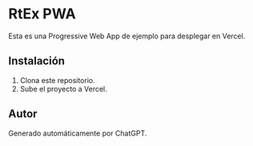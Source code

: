 # RtEx PWA
Esta es una Progressive Web App de ejemplo para desplegar en Vercel.

## Instalación
1. Clona este repositorio.
2. Sube el proyecto a Vercel.

## Autor
Generado automáticamente por ChatGPT.
